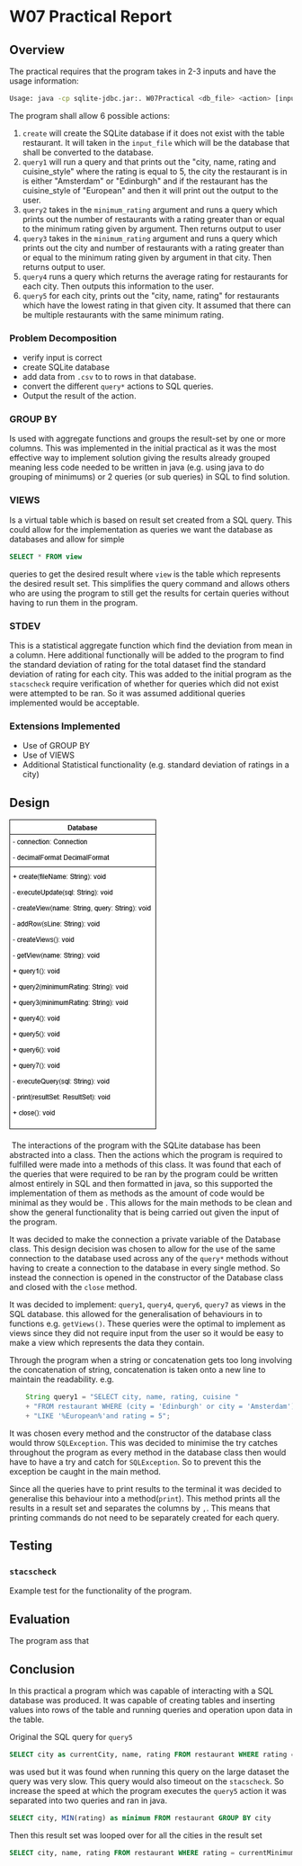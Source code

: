# W07 Practical Report

## Overview

The practical requires that the program takes in 2-3 inputs and have the usage information:

```bash
Usage: java -cp sqlite-jdbc.jar:. W07Practical <db_file> <action> [input_file | minimum_rating]
```

The program shall allow 6 possible actions:

1. `create`  will create the SQLite database if it does not exist with the table restaurant. It will taken in the `input_file` which will be the database that shall be converted to the database.
2. `query1` will run a query and that prints out the "city, name, rating and cuisine_style" where the rating is equal to 5, the city the restaurant is in is either "Amsterdam" or "Edinburgh" and if the restaurant has the cuisine_style of "European" and then it will print out the output to the user.
3. `query2` takes in the `minimum_rating` argument and runs a query which prints out the number of restaurants with a rating greater than or equal to the minimum rating given by argument. Then returns output to user
4. `query3` takes in the `minimum_rating` argument and runs a query which prints out the city and number of restaurants with a rating greater than or equal to the minimum rating given by argument in that city. Then returns output to user.
5. `query4` runs a query which returns the average rating for restaurants for each city. Then outputs this information to the user.
6. `query5` for each city, prints out the "city, name, rating" for restaurants which have the lowest rating in that given city. It assumed that there can be multiple restaurants with the same minimum rating.

### Problem Decomposition

* verify input is correct
* create SQLite database
* add data from `.csv` to to rows in that database.
* convert the different `query*` actions to SQL queries.
* Output the result of the action.

### GROUP BY

Is used with aggregate functions and groups the result-set by one or more columns. This was implemented in the initial practical as it was the most effective way to implement solution giving the results already grouped meaning less code needed to be written in java (e.g. using java to do grouping of minimums) or 2 queries (or sub queries) in SQL to find solution.

### VIEWS

Is a virtual table which is based on result set created from a SQL query. This could allow for the implementation as queries we want the database as databases and allow for simple

```sql
SELECT * FROM view
```

queries to get the desired result where `view` is the table which represents the desired result set. This simplifies the query command and allows others who are using the program to still get the results for certain queries without having to run them in the program.

### STDEV

This is a statistical aggregate function which find the deviation from mean in a column. Here additional functionally will be added to the program to find the standard deviation of rating for the total dataset find the standard deviation of rating for each city.  This was added to the initial program as the `stacscheck` require verification of whether for queries which did not exist were attempted to be ran. So it was assumed additional queries implemented would be acceptable.

### Extensions Implemented

* Use of GROUP BY
* Use of VIEWS
* Additional Statistical functionality (e.g. standard deviation of ratings in a city)

## Design

![](UML\Database.png)



​                                                                                                                                                                                                                                                                                                                                                                                                                                                                                                                                                                                                                                                                                                                                                                                                                                                                                                                                                                                                                                                                                                                                                                                                                                                                                                                                                                                                                                                                                                                The interactions of the program with the SQLite database has been abstracted into a class. Then the actions which the program is required to fulfilled were made into a methods of this class. It was found that each of the queries that were required to be ran by the program could be written almost entirely in SQL and then formatted in java, so this supported the implementation of them as methods as the amount of code would be minimal as they would be . This allows for the main methods to be clean and show the general functionality that is being carried out given the input of the program. 

It was decided to make the connection a private variable of the Database class. This design decision was chosen to allow for the use of the same connection to the database used across any of the `query*` methods without having to create a connection to the database in every single method. So instead the connection is opened in the constructor of the Database class and closed with the `close` method. 

It was decided to implement: `query1`, `query4`, `query6`, `query7` as views in the SQL database. this allowed for the generalisation of behaviours in to functions e.g. `getViews()`. These queries were the optimal to implement as views since they did not require input from the user so it would be easy to make a view which represents the data they contain.

Through the program when a string or concatenation  gets too long involving the concatenation of string, concatenation is taken onto a new line to maintain the readability.  e.g.

```java
    String query1 = "SELECT city, name, rating, cuisine "
    + "FROM restaurant WHERE (city = 'Edinburgh' or city = 'Amsterdam') and cuisine "
    + "LIKE '%European%'and rating = 5";
```

It was chosen every method and the constructor of the database class would throw `SQLException`. This was decided to minimise the try catches throughout the program as every method in the database class then would have to have a try and catch for `SQLException`. So to prevent this the exception be caught in the main method. 

Since all the queries have to print results to the terminal it was decided to generalise this behaviour into a method(`print`). This method prints all the results in a result set and separates the columns by `,`. This means that printing commands do not need to be separately created for each query.

## Testing

### `stacscheck`

Example test for the functionality of the program.

## Evaluation

The program ass that 

## Conclusion

In this practical a program which was capable of interacting with a SQL database was produced. It was capable of creating tables and inserting values into rows of the table and running queries and operation upon data in the table.

Original the SQL query for `query5`

```sql
SELECT city as currentCity, name, rating FROM restaurant WHERE rating = (SELECT MIN(rating) FROM restaurant WHERE city=currentCity)
```

was used but it was found when running this query on the large dataset the query was very slow. This query would also timeout on the `stacscheck`. So increase the speed at which the program executes the `query5` action it was separated into two queries and ran in java.

```sql
SELECT city, MIN(rating) as minimum FROM restaurant GROUP BY city
```

Then this result set was looped over for all the cities in the result set

```sql
SELECT city, name, rating FROM restaurant WHERE rating = currentMinimum and city = currentCity
```
